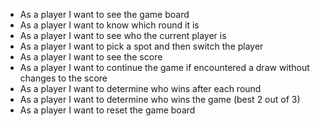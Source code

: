 * As a player I want to see the game board
* As a player I want to know which round it is
* As a player I want to see who the current player is
* As a player I want to pick a spot and then switch the player
* As a player I want to see the score
* As a player I want to continue the game if encountered a draw without changes to the score
* As a player I want to determine who wins after each round
* As a player I want to determine who wins the game (best 2 out of 3)
* As a player I want to reset the game board